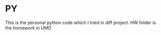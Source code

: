 # PY
This is the personal python code which I tried in diff project.
HW folder is the homework in UMD
